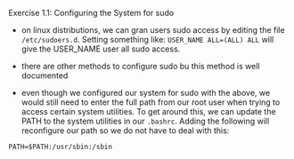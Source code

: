 Exercise 1.1: Configuring the System for sudo

- on linux distributions, we can gran users sudo access by editing the file `/etc/sudoers.d`. Setting something like:
`USER_NAME ALL=(ALL) ALL` will give the USER_NAME user all sudo access.

- there are other methods to configure sudo bu this method is well documented

- even though we configured our system for sudo with the above, we would still need to enter the full path from our root user when trying to access certain system utilities. To get around this, we can update the PATH to the system utilities in our `.bashrc`. Adding the following will reconfigure our path so we do not have to deal with this:

`PATH=$PATH:/usr/sbin:/sbin`
